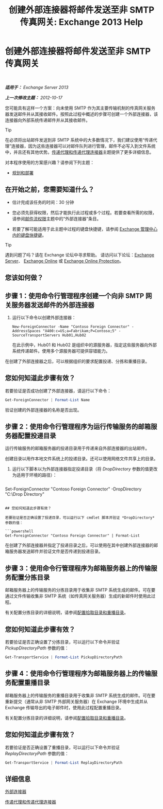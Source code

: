 ﻿---
title: '创建外部连接器将邮件发送至非 SMTP 传真网关: Exchange 2013 Help'
TOCTitle: 创建外部连接器将邮件发送至非 SMTP 传真网关
ms:assetid: 589db487-3c4c-409a-92e3-c78dd8f639b6
ms:mtpsurl: https://technet.microsoft.com/zh-cn/library/JJ710163(v=EXCHG.150)
ms:contentKeyID: 50490595
ms.date: 01/11/2018
mtps_version: v=EXCHG.150
ms.translationtype: HT
---

# 创建外部连接器将邮件发送至非 SMTP 传真网关

 

_**适用于：** Exchange Server 2013_

_**上一次修改主题：** 2012-10-17_

您可能具有这样一个方案：向未使用 SMTP 作为其主要传输机制的传真网关服务器发送邮件并从其接收邮件。按照此过程中概述的步骤可创建一个外部连接器，该连接器向外部系统传递邮件并从其接收邮件。

> [!TIP]  
> 在必须将出站邮件发送到非 SMTP 系统中的大多数情况下，我们建议使用“传递代理”连接器，因为这些连接器可以对邮件队列进行管理，邮件不必写入到文件系统中，并且还有其他优势。<a href="delivery-agents-and-delivery-agent-connectors-exchange-2013-help.md">传递代理和传递代理连接器</a>主题提供了更多详细信息。


对本程序使用的方案感兴趣？请参阅下列主题：

  - [规划和部署](planning-and-deployment-for-exchange-2013-installation-instructions.md)

## 在开始之前，您需要知道什么？

  - 估计完成该任务的时间：30 分钟

  - 您必须先获得权限，然后才能执行此过程或多个过程。若要查看所需的权限，请参阅[邮件流权限](mail-flow-permissions-exchange-2013-help.md)主题中的“外部连接器”条目。

  - 若要了解可能适用于此主题中过程的键盘快捷键，请参阅 [Exchange 管理中心内的键盘快捷键](keyboard-shortcuts-in-the-exchange-admin-center-exchange-online-protection-help.md)。

> [!TIP]  
> 遇到问题了吗？请在 Exchange 论坛中寻求帮助。 请访问以下论坛：<a href="https://go.microsoft.com/fwlink/p/?linkid=60612">Exchange Server</a>、 <a href="https://go.microsoft.com/fwlink/p/?linkid=267542">Exchange Online</a> 或 <a href="https://go.microsoft.com/fwlink/p/?linkid=285351">Exchange Online Protection</a>。


## 您该如何做？

## 步骤 1：使用命令行管理程序创建一个向非 SMTP 网关服务器发送邮件的外部连接器

1.  运行以下命令以创建外部连接器：
    
        New-ForeignConnector -Name "Contoso Foreign Connector" -AddressSpaces "X400:c=US;a=Fabrikam;P=Contoso;5" -SourceTransportServers Hub01,Hub02
    
    在此示例中，Hub01 和 Hub02 是组织中的源服务器，指定这些服务器向外部系统传递邮件。使用多个源服务器可提供容错能力。

在创建了外部连接器之后，可以根据组织的要求配置投递、分拣和重播目录。

## 您如何知道此步骤有效？

若要验证是否成功创建了外部连接器，请运行以下命令：

```powershell
Get-ForeignConnector | Format-List Name
```

验证创建的外部连接器的名称是否出现。

## 步骤 2：使用命令行管理程序为运行传输服务的邮箱服务器配置投递目录

运行传输服务的邮箱服务器的投递目录用于传递来自外部连接器的出站邮件。

创建目录以用作本地文件系统上的投递目录。还可以使用网络文件共享上的目录。

1.  运行以下脚本以为外部连接器指定投递目录（将 *DropDirectory* 参数的值更改为适用于环境的路径）：
    
    ```powershell
Set-ForeignConnector "Contoso Foreign Connector" -DropDirectory "C:\Drop Directory"
```

## 您如何知道此步骤有效？

若要验证是否正确设置了投递目录，可以运行以下 cmdlet 脚本并验证 *DropDirectory* 参数的值：

```powershell
Get-ForeignConnector "Contoso Foreign Connector" | Format-List
```

在创建了外部连接器并指定了投递目录之后，可以使用在其中创建外部连接器的邮箱服务器发送邮件并验证文件是否传递到投递目录。

## 步骤 3：使用命令行管理程序为邮箱服务器上的传输服务配置分拣目录

邮箱服务器上的传输服务的分拣目录用于收集非 SMTP 系统生成的邮件。可在要通过文件传输收集非 SMTP 系统（如传真网关服务器）生成的新邮件时使用此过程。

有关配置分拣目录的详细说明，请参阅[配置拾取目录和重播目录](configure-the-pickup-directory-and-the-replay-directory-exchange-2013-help.md)。

## 您如何知道此步骤有效？

若要验证是否正确设置了分拣目录，可以运行以下命令并验证 *PickupDirectoryPath* 参数的值：

```powershell
Get-TransportService | Format-List PickupDirectoryPath
```

## 步骤 4：使用命令行管理程序为邮箱服务器上的传输服务配置重播目录

邮箱服务器上的传输服务的重播目录用于收集非 SMTP 系统生成的邮件。可在要重新提交（通常从非 SMTP 外部网关服务器）在 Exchange 环境中生成并从 Exchange 传输导出的电子邮件时，使用此过程配置重播目录。

有关配置分拣目录的详细说明，请参阅[配置拾取目录和重播目录](configure-the-pickup-directory-and-the-replay-directory-exchange-2013-help.md)。

## 您如何知道此步骤有效？

若要验证是否正确设置了重播目录，可以运行以下命令并验证 *ReplayDirectoryPath* 参数的值：

```powershell
Get-TransportService | Format-List ReplayDirectoryPath
```

## 详细信息

[外部连接器](foreign-connectors-exchange-2013-help.md)

[传递代理和传递代理连接器](delivery-agents-and-delivery-agent-connectors-exchange-2013-help.md)

